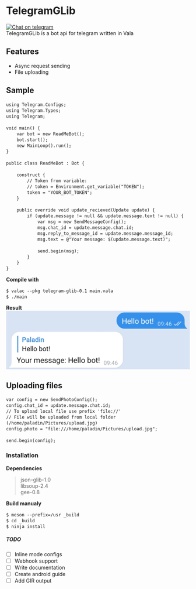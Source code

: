 # TelegramGLib
[![Chat on telegram](https://img.shields.io/badge/chat-on%20telegram-0088cc.svg)](http://t.me/TgGLib)  
TelegramGLib is a bot api for telegram written in Vala

## Features
- Async request sending
- File uploading

## Sample
```vala
using Telegram.Configs;
using Telegram.Types;
using Telegram;

void main() {
	var bot = new ReadMeBot();
	bot.start();
	new MainLoop().run();
}

public class ReadMeBot : Bot {
    
    construct {
        // Token from variable:
        // token = Environment.get_variable("TOKEN");
        token = "YOUR_BOT_TOKEN";
    }
    
    public override void update_recieved(Update update) {
        if (update.message != null && update.message.text != null) {
            var msg = new SendMessageConfig();
            msg.chat_id = update.message.chat.id;
            msg.reply_to_message_id = update.message.message_id;
            msg.text = @"Your message: $(update.message.text)";
            
            send.begin(msg);
        }
    }
}
```

**Compile with**

    $ valac --pkg telegram-glib-0.1 main.vala
    $ ./main

**Result**
![Screenshot](./result.png)

## Uploading files
```vala
var config = new SendPhotoConfig();
config.chat_id = update.message.chat.id;
// To upload local file use prefix 'file://'
// File will be uploaded from local folder (/home/paladin/Pictures/upload.jpg)
config.photo = "file:///home/paladin/Pictures/upload.jpg";

send.begin(config);
```

### Installation
**Dependencies**
> json-glib-1.0  
> libsoup-2.4  
> gee-0.8

**Build manualy**

    $ meson --prefix=/usr _build
    $ cd _build
    $ ninja install

##### TODO
- [ ] Inline mode configs
- [ ] Webhook support
- [ ] Write documentation
- [ ] Create android guide
- [ ] Add GIR output